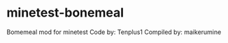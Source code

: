 minetest-bonemeal
===================

Bomemeal mod for minetest
Code by: Tenplus1
Compiled by: maikerumine
